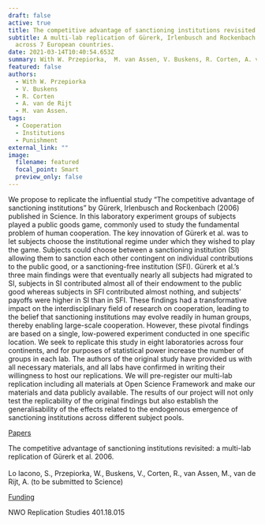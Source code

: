 ```yaml
---
draft: false
active: true
title: The competitive advantage of sanctioning institutions revisited
subtitle: A multi-lab replication of Gürerk, Irlenbusch and Rockenbach (2006)
  across 7 European countries.
date: 2021-03-14T10:40:54.653Z
summary: With W. Przepiorka,  M. van Assen, V. Buskens, R. Corten, A. van de Rijt.
featured: false
authors:
  - With W. Przepiorka
  - V. Buskens
  - R. Corten
  - A. van de Rijt
  - M. van Assen.
tags:
  - Cooperation
  - Institutions
  - Punishment
external_link: ""
image:
  filename: featured
  focal_point: Smart
  preview_only: false
---
```

We propose to replicate the influential study “The competitive advantage of sanctioning institutions” by Gürerk, Irlenbusch and Rockenbach (2006) published in Science. In this laboratory experiment groups of subjects played a public goods game, commonly used to study the fundamental problem of human cooperation. The key innovation of Gürerk et al. was to let subjects choose the institutional regime under which they wished to play the game. Subjects could choose between a sanctioning institution (SI) allowing them to sanction each other contingent on individual contributions to the public good, or a sanctioning-free institution (SFI). Gürerk et al.’s three main findings were that eventually nearly all subjects had migrated to SI, subjects in SI contributed almost all of their endowment to the public good whereas subjects in SFI contributed almost nothing, and subjects’ payoffs were higher in SI than in SFI. These findings had a transformative impact on the interdisciplinary field of research on cooperation, leading to the belief that sanctioning institutions may evolve readily in human groups, thereby enabling large-scale cooperation. However, these pivotal findings are based on a single, low-powered experiment conducted in one specific location. We seek to replicate this study in eight laboratories across four continents, and for purposes of statistical power increase the number of groups in each lab. The authors of the original study have provided us with all necessary materials, and all labs have confirmed in writing their willingness to host our replications. We will pre-register our multi-lab replication including all materials at Open Science Framework and make our materials and data publicly available. The results of our project will not only test the replicability of the original findings but also establish the generalisability of the effects related to the endogenous emergence of sanctioning institutions across different subject pools.

<u>Papers</u> 

The competitive advantage of sanctioning institutions revisited: a multi-lab replication of Gürerk et al. 2006. <br> </br> Lo Iacono, S., Przepiorka, W., Buskens, V., Corten, R., van Assen, M., van de Rijt, A. (to be submitted to Science) 

<u>Funding</u> 

NWO Replication Studies 401.18.015
